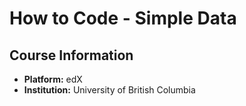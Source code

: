 # How to Code - Simple Data

## Course Information
- **Platform:** edX
- **Institution:** University of British Columbia
